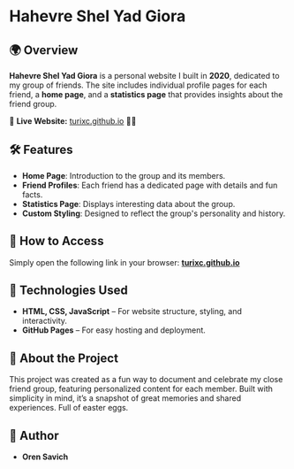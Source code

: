 # Hahevre Shel Yad Giora

## 🌍 Overview
**Hahevre Shel Yad Giora** is a personal website I built in **2020**, dedicated to my group of friends. The site includes individual profile pages for each friend, a **home page**, and a **statistics page** that provides insights about the friend group.

🎯 **Live Website:** [turixc.github.io](https://turixc.github.io) 🚀👥

## 🛠️ Features
- **Home Page**: Introduction to the group and its members.
- **Friend Profiles**: Each friend has a dedicated page with details and fun facts.
- **Statistics Page**: Displays interesting data about the group.
- **Custom Styling**: Designed to reflect the group's personality and history.

## 🚀 How to Access
Simply open the following link in your browser:
[**turixc.github.io**](https://turixc.github.io)

## 📌 Technologies Used
- **HTML, CSS, JavaScript** – For website structure, styling, and interactivity.
- **GitHub Pages** – For easy hosting and deployment.

## 📝 About the Project
This project was created as a fun way to document and celebrate my close friend group, featuring personalized content for each member. Built with simplicity in mind, it’s a snapshot of great memories and shared experiences. Full of easter eggs.

## 📌 Author
- **Oren Savich**

